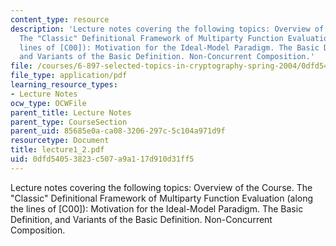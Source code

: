 ```yaml
---
content_type: resource
description: 'Lecture notes covering the following topics: Overview of the Course.
  The "Classic" Definitional Framework of Multiparty Function Evaluation (along the
  lines of [C00]): Motivation for the Ideal-Model Paradigm. The Basic Definition,
  and Variants of the Basic Definition. Non-Concurrent Composition.'
file: /courses/6-897-selected-topics-in-cryptography-spring-2004/0dfd54053823c507a9a117d910d31ff5_lecture1_2.pdf
file_type: application/pdf
learning_resource_types:
- Lecture Notes
ocw_type: OCWFile
parent_title: Lecture Notes
parent_type: CourseSection
parent_uid: 85685e0a-ca08-3206-297c-5c104a971d9f
resourcetype: Document
title: lecture1_2.pdf
uid: 0dfd5405-3823-c507-a9a1-17d910d31ff5
---
```

Lecture notes covering the following topics: Overview of the Course. The "Classic" Definitional Framework of Multiparty Function Evaluation (along the lines of [C00]): Motivation for the Ideal-Model Paradigm. The Basic Definition, and Variants of the Basic Definition. Non-Concurrent Composition.

